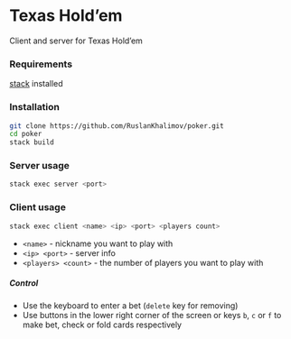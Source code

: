 # Texas Hold’em

Client and server for Texas Hold’em

### Requirements

[stack](https://docs.haskellstack.org/en/stable/README/) installed

### Installation

```sh
git clone https://github.com/RuslanKhalimov/poker.git
cd poker
stack build
```

### Server usage

```sh
stack exec server <port>
```

### Client usage

```sh
stack exec client <name> <ip> <port> <players count>
```
* `<name>`            - nickname you want to play with
* `<ip> <port>`       - server info 
* `<players> <count>` - the number of players you want to play with

##### Control

* Use the keyboard to enter a bet (`delete` key for removing)
* Use buttons in the lower right corner of the screen or keys `b`, `c` or `f` to make bet, check or fold cards respectively
